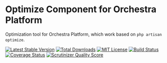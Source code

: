 Optimize Component for Orchestra Platform
==============

Optimization tool for Orchestra Platform, which work based on `php artisan optimize`.

[![Latest Stable Version](https://img.shields.io/github/release/orchestral/optimize.svg?style=flat)](https://packagist.org/packages/orchestra/optimize)
[![Total Downloads](https://img.shields.io/packagist/dt/orchestra/optimize.svg?style=flat)](https://packagist.org/packages/orchestra/optimize)
[![MIT License](https://img.shields.io/packagist/l/orchestra/optimize.svg?style=flat)](https://packagist.org/packages/orchestra/optimize)
[![Build Status](https://img.shields.io/travis/orchestral/optimize/3.0.svg?style=flat)](https://travis-ci.org/orchestral/optimize)
[![Coverage Status](https://img.shields.io/coveralls/orchestral/optimize/3.0.svg?style=flat)](https://coveralls.io/r/orchestral/optimize?branch=3.0)
[![Scrutinizer Quality Score](https://img.shields.io/scrutinizer/g/orchestral/optimize/3.0.svg?style=flat)](https://scrutinizer-ci.com/g/orchestral/optimize/)

